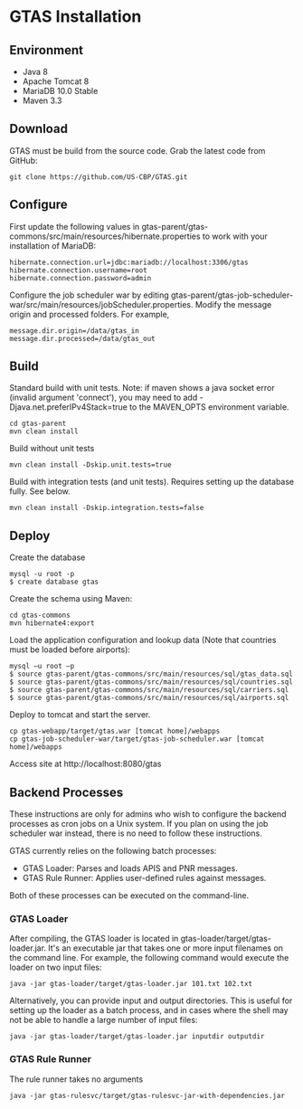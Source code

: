 # GTAS Installation

## Environment

* Java 8
* Apache Tomcat 8
* MariaDB 10.0 Stable
* Maven 3.3

## Download

GTAS must be build from the source code.  Grab the latest code from GitHub:

```
git clone https://github.com/US-CBP/GTAS.git
```

## Configure

First update the following values in gtas-parent/gtas-commons/src/main/resources/hibernate.properties to work with your installation of MariaDB:

```
hibernate.connection.url=jdbc:mariadb://localhost:3306/gtas
hibernate.connection.username=root
hibernate.connection.password=admin
```

Configure the job scheduler war by editing gtas-parent/gtas-job-scheduler-war/src/main/resources/jobScheduler.properties.  Modify the message origin and processed folders.  For example,

```
message.dir.origin=/data/gtas_in
message.dir.processed=/data/gtas_out
```

## Build

Standard build with unit tests. Note: if maven shows a java socket error (invalid argument 'connect'), you may need to add -Djava.net.preferIPv4Stack=true to the MAVEN_OPTS environment variable.

```
cd gtas-parent
mvn clean install
```

Build without unit tests

```
mvn clean install -Dskip.unit.tests=true
```

Build with integration tests (and unit tests).  Requires setting up the database fully.  See below.

```
mvn clean install -Dskip.integration.tests=false
```

## Deploy

Create the database 

```
mysql -u root -p
$ create database gtas
```

Create the schema using Maven:

```
cd gtas-commons
mvn hibernate4:export
```

Load the application configuration and lookup data (Note that countries must be loaded before airports):

```
mysql –u root –p
$ source gtas-parent/gtas-commons/src/main/resources/sql/gtas_data.sql
$ source gtas-parent/gtas-commons/src/main/resources/sql/countries.sql
$ source gtas-parent/gtas-commons/src/main/resources/sql/carriers.sql
$ source gtas-parent/gtas-commons/src/main/resources/sql/airports.sql
```

Deploy to tomcat and start the server.

```
cp gtas-webapp/target/gtas.war [tomcat home]/webapps
cp gtas-job-scheduler-war/target/gtas-job-scheduler.war [tomcat home]/webapps
```

Access site at http://localhost:8080/gtas

## Backend Processes

These instructions are only for admins who wish to configure the backend processes as cron jobs on a Unix system.  If you plan on using the job scheduler war instead, there is no need to follow these instructions.

GTAS currently relies on the following batch processes:

* GTAS Loader: Parses and loads APIS and PNR messages.
* GTAS Rule Runner: Applies user-defined rules against messages.

Both of these processes can be executed on the command-line.

### GTAS Loader

After compiling, the GTAS loader is located in gtas-loader/target/gtas-loader.jar.  It's an executable jar that takes one or more input filenames on the command line.  For example, the following command would execute the loader on two input files:

```
java -jar gtas-loader/target/gtas-loader.jar 101.txt 102.txt
```

Alternatively, you can provide input and output directories.  This is useful for setting up the loader as a batch process, and in cases where the shell may not be able to handle a large number of input files:

```
java -jar gtas-loader/target/gtas-loader.jar inputdir outputdir
```

### GTAS Rule Runner

The rule runner takes no arguments

```
java -jar gtas-rulesvc/target/gtas-rulesvc-jar-with-dependencies.jar 
```
